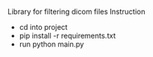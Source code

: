 Library for filtering dicom files
Instruction 
* cd into project
* pip install -r requirements.txt
* run python main.py   